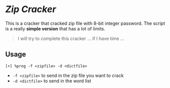 # ***Zip Cracker***
This is a cracker that cracked zip file with 8-bit integer password. The script is a really **simple version** that has a lot of limits.
> I will try to complete this cracker ... if I have time ...

## **Usage**
`[+] %prog -f <zipfile> -d <dictfile>`
* `-f <zipfile>` to send in the zip file you want to crack
* `-d <dictfile>` to send in the word list
